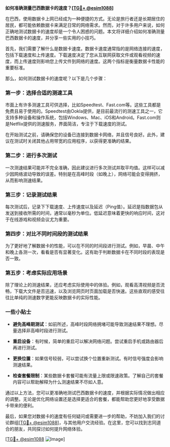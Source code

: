 **如何准确测量巴西数据卡的速度？[[TG💪+ @esim1088](https://t.me/s/esim1088)]**

在巴西，使用数据卡上网已经成为一种便捷的方式。无论是旅行者还是长期居住的居民，都可能依赖数据卡来满足日常的网络需求。然而，对于许多用户来说，如何正确地测试数据卡的速度却是一个令人困惑的问题。本文将详细介绍如何准确测量巴西数据卡的速度，并分享一些实用的小技巧。

首先，我们需要了解什么是数据卡速度。数据卡速度通常指的是网络连接的速度，包括下载速度和上传速度。下载速度决定了您从互联网获取文件或观看视频的速度，而上传速度则影响您上传文件到网络的速度。这两个指标是衡量数据卡性能的重要标准。

那么，如何测试数据卡的速度呢？以下是几个步骤：

### **第一步：选择合适的测速工具**

市面上有许多测速工具可供选择，比如Speedtest、Fast.com等。这些工具都是免费且易于使用的。Speedtest由Ookla提供，是目前最流行的测速工具之一，它支持多种设备和操作系统，包括Windows、Mac、iOS和Android。Fast.com则是Netflix提供的测速服务，界面简洁，专注于下载速度的测试。

在开始测试之前，请确保您的设备已连接到数据卡网络，并且信号良好。此外，建议在测试时关闭其他占用带宽的应用程序，以获得更准确的结果。

### **第二步：进行多次测试**

一次测速结果可能并不完全准确，因此建议进行多次测试并取平均值。这样可以减少因网络波动导致的误差。特别是在高峰时段（如晚上），网络可能会变得拥挤，从而影响测速结果。

### **第三步：记录测试结果**

每次测试后，记录下下载速度、上传速度以及延迟（Ping值）。延迟是指数据包从发送到接收所需的时间，通常以毫秒为单位。低延迟意味着更快的响应时间，这对于在线游戏和视频会议尤为重要。

### **第四步：对比不同时间段的测试结果**

为了更好地了解数据卡的性能，可以在不同的时间段进行测试。例如，早晨、中午和晚上各测一次，看看是否有显著变化。这有助于判断数据卡在不同时段的表现是否一致。

### **第五步：考虑实际应用场景**

除了理论上的测速结果，还应考虑实际使用中的体验。例如，观看高清视频是否流畅，下载大文件是否迅速，以及浏览网页时页面加载是否快速。这些直观的感受往往比单纯的测速数字更能反映数据卡的实际性能。

### **一些小贴士**

- **避免高峰期测试**：如前所述，高峰时段网络拥堵可能导致测速结果不理想。尽量选择非高峰时段进行测试。
  
- **重启设备**：有时候，简单的重启可以解决网络问题。尝试重启手机或路由器后再进行测试。

- **更换位置**：如果信号较弱，可以尝试换个位置重新测试。有时信号强度会影响测速结果。

- **检查套餐限制**：某些数据卡套餐可能有流量上限或限速政策。了解自己的套餐内容可以帮助解释为什么测速结果不尽如人意。

通过以上方法，您可以更准确地测试巴西数据卡的速度，并根据实际情况做出相应的调整。无论是优化网络设置还是选择更适合的套餐，都能帮助您更好地享受数据卡带来的便利。

最后，如果您对数据卡的速度有任何疑问或需要进一步的帮助，不妨加入我们的讨论群组[[TG💪+ @esim1088](https://t.me/s/esim1088)]，与其他用户交流经验。在这里，您可以找到志同道合的朋友，共同探讨如何提升网络体验。

[[TG💪+ @esim1088](https://t.me/s/esim1088) ![Image](https://i.postimg.cc/4NQfJmqS/Snipaste-2025-05-13-00-14-12.png)]